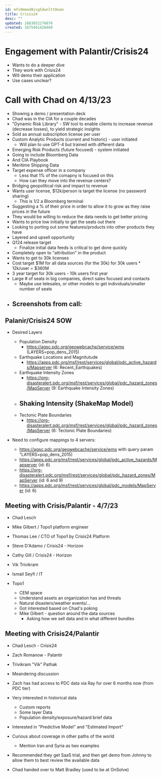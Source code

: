 ```yaml
---
id: mfx9mmod8isg5dwnltt0oom
title: Crisis24
desc: ""
updated: 1683852276876
created: 1675461426469
---
```


# Engagement with Palantir/Crisis24

- Wants to do a deeper dive
- They work with Crisis24
- Will demo their application
- Use cases unclear?

# Call with Chad on 4/13/23

- Showing a demo / presentation deck
- Chad was in the CIA for a couple decades
- "Dynamic Risk Library" - SW tool to enable clients to increase revenue (decrease losses), to yield strategic insights
- Sold as annual subscription license per user
- Custom Analytic Products (current and historic) - user initiated
  - Will plan to use GPT-4 but trained with different data
- Emerging Risk Products (future focused) - system initiated
- Going to include Bloomberg Data
- And CIA Playbook
- Meritime Shipping Data
- Target expense officer in a company
  - Less that 1% of the comapny is focused on this
  - How can they move into the revenue centers?
- Bridging geopolitical risk and impact to revenue
- Wants user license, $12k/person is target the license (no password sharing)
  - This is 1/2 a Bloomberg terminal
- Suggesting a % of their price in order to allow it to grow as they raise prices in the future
- They would be willing to reduce the data needs to get better pricing
- Wants to price low initially to get the seats out there
- Looking to porting out some features/products into other products they have
- Layered and upsell opportunity
- Q124 release target
  - Finalize initial data feeds is critical to get done quickly
- Completely open to "attribution" in the product
- Wants to get to 30k licenses
- Cost target $1M for all data sources (for the 30k) for 30k users \* 12k/user = $360M
- 3 year target for 30k users - 10k users first year
- Large # of seats in big companies, direct sales focused and contacts
  - Maybe use telesales, or other models to get individuals/smaller number of seats
- Screenshots from call:
  -

## Palanir/Crisis24 SOW

- Desired Layers

  - Population Density
    - https://agsc.pdc.org/geowebcache/service/wms (LAYERS=pop_dens_2015)
  - Earthquake Locations and Magnitutude
    - https://apps.pdc.org/msf/rest/services/global/pdc_active_hazards/Mapserver (6: Recent_Earthquakes)
  - Earthquake Intensity Zones
    - https://org-disasteralert.pdc.org/msf/rest/services/global/pdc_hazard_zones/MapServer (9: Earthquake Intensity Zones)
  - ## Shaking Intensity (ShakeMap Model)
  - Tectonic Plate Boundaries
    - https://org-disasteralert.pdc.org/msf/rest/services/global/pdc_hazard_zones/MapServer (6: Tectonic Plate Boundaries)

- Need to configure mappings to 4 servers:
  - https://agsc.pdc.org/geowebcache/service/wms with query param "LAYERS=pop_dens_2015)
  - https://apps.pdc.org/msf/rest/services/global/pdc_active_hazards/Mapserver (id: 6)
  - https://org-disasteralert.pdc.org/msf/rest/services/global/pdc_hazard_zones/MapServer (id: 6 and 9)
  - https://apps.pdc.org/msf/rest/services/global/pdc_models/MapServer (id: 6)

## Meeting with Crisis/Palantir - 4/7/23

- Chad Lesch
- Mike Gilbert / Topo1 platform engineer
- Thomas Lee / CTO of Topo1 by Crisis24 Platform
- Steve D'Adamo / Crisis24 - Horizon
- Cathy Gill / Crisis24 - Horizon

- Vik Trivikram
- Ismail Seyfi / IT

- Topo1
  - CEM space
  - Understand assets an organization has and threats
  - Natural disasters/weather events/...
  - Got interested based on Chad's poking
  - Mike Gilbert - question around the data sources
    - Asking how we sell data and in what different bundles

## Meeting with Crisis24/Palantir

- Chad Lesch - Crisis24
- Zach Romanow - Palantir
- Trivikram "Vik" Pathak

- Meandering discussion
- Zach has had access to PDC data via Ray for over 6 months now (from PDC tier)
- Very interested in historical data
  - Custom reports
  - Some layer Data
  - Population density/exposure/hazard brief data
- Interested in "Predictive Model" and "Estimated Import"
- Curious about coverage in other paths of the world
  - Mention Iran and Syria as two examples
- Recommended they get SaaS trial, and then get demo from Johnny to allow them to best review the available data

- Chad handed over to Matt Bradley (used to be at OnSolve)

